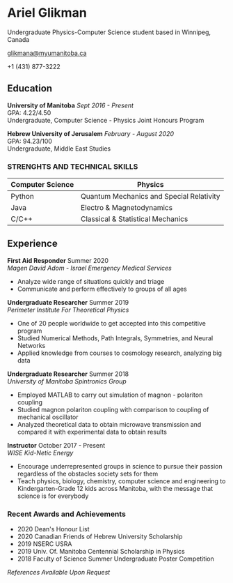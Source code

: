 # Ariel Glikman

Undergraduate Physics-Computer Science student based in Winnipeg, Canada

glikmana@myumanitoba.ca

+1 (431) 877-3222

## Education
**University of Manitoba**  *Sept 2016 - Present*       
GPA: 4.22/4.50    
Undergraduate, Computer Science - Physics Joint Honours Program

**Hebrew University of Jerusalem** *February - August 2020*   
GPA: 94.23/100      
Undergraduate, Middle East Studies


### STRENGHTS AND TECHNICAL SKILLS 

| Computer Science | Physics                                |
| ---------------  | -------                                |
| Python           |Quantum Mechanics and Special Relativity|
| Java             | Electro & Magnetodynamics              |
| C/C++            | Classical & Statistical Mechanics      |

## Experience

**First Aid Responder** Summer 2020  
*Magen David Adom - Israel Emergency Medical Services*


* Analyze wide range of situations quickly and triage
* Communicate and perform effectively to groups of all ages

**Undergraduate Researcher** Summer 2019  
*Perimeter Institute For Theoretical Physics*


* One of 20 people worldwide to get accepted into this competitive program
* Studied Numerical Methods, Path Integrals, Symmetries, and Neural Networks
* Applied knowledge from courses to cosmology research, analyzing big data

**Undergraduate Researcher** Summer 2018  
*University of Manitoba Spintronics Group*


* Employed MATLAB to carry out simulation of magnon - polariton coupling
* Studied magnon polariton coupling with comparison to coupling of mechanical oscillator
* Analyzed theoretical data to obtain microwave transmission and compared it with experimental data
to obtain results

**Instructor** October 2017 - Present  
*WISE Kid-Netic Energy*


* Encourage underrepresented groups in science to pursue their passion regardless of the obstacles society
sets for them
* Teach physics, biology, chemistry, computer science and engineering to Kindergarten-Grade 12 kids
across Manitoba, with the message that science is for everybody


### Recent Awards and Achievements

* 2020 Dean's Honour List 
* 2020 Canadian Friends of Hebrew University Scholarship
* 2019 NSERC USRA
* 2019 Univ. Of. Manitoba Centennial Scholarship in Physics
* 2018 Faculty of Science Summer Undergraduate Poster Competition

 
*References Available Upon Request* 
